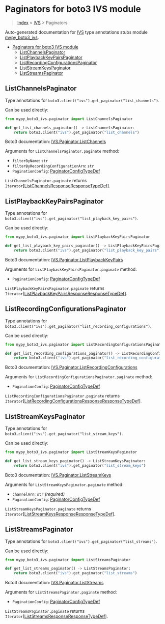 # Paginators for boto3 IVS module

> [Index](..) > [IVS](.) > Paginators

Auto-generated documentation for
[IVS](https://boto3.amazonaws.com/v1/documentation/api/latest/reference/services/ivs.html#IVS)
type annotations stubs module
[mypy_boto3_ivs](https://pypi.org/project/mypy-boto3-ivs/).

- [Paginators for boto3 IVS module](#paginators-for-boto3-ivs-module)
  - [ListChannelsPaginator](#listchannelspaginator)
  - [ListPlaybackKeyPairsPaginator](#listplaybackkeypairspaginator)
  - [ListRecordingConfigurationsPaginator](#listrecordingconfigurationspaginator)
  - [ListStreamKeysPaginator](#liststreamkeyspaginator)
  - [ListStreamsPaginator](#liststreamspaginator)

## ListChannelsPaginator

Type annotations for `boto3.client("ivs").get_paginator("list_channels")`.

Can be used directly:

```python
from mypy_boto3_ivs.paginator import ListChannelsPaginator

def get_list_channels_paginator() -> ListChannelsPaginator:
    return boto3.client("ivs").get_paginator("list_channels")
```

Boto3 documentation:
[IVS.Paginator.ListChannels](https://boto3.amazonaws.com/v1/documentation/api/latest/reference/services/ivs.html#IVS.Paginator.ListChannels)

Arguments for `ListChannelsPaginator.paginate` method:

- `filterByName`: `str`
- `filterByRecordingConfigurationArn`: `str`
- `PaginationConfig`:
  [PaginatorConfigTypeDef](./type_defs.md#paginatorconfigtypedef)

`ListChannelsPaginator.paginate` returns
`Iterator`\[[ListChannelsResponseResponseTypeDef](./type_defs.md#listchannelsresponseresponsetypedef)\].

## ListPlaybackKeyPairsPaginator

Type annotations for
`boto3.client("ivs").get_paginator("list_playback_key_pairs")`.

Can be used directly:

```python
from mypy_boto3_ivs.paginator import ListPlaybackKeyPairsPaginator

def get_list_playback_key_pairs_paginator() -> ListPlaybackKeyPairsPaginator:
    return boto3.client("ivs").get_paginator("list_playback_key_pairs")
```

Boto3 documentation:
[IVS.Paginator.ListPlaybackKeyPairs](https://boto3.amazonaws.com/v1/documentation/api/latest/reference/services/ivs.html#IVS.Paginator.ListPlaybackKeyPairs)

Arguments for `ListPlaybackKeyPairsPaginator.paginate` method:

- `PaginationConfig`:
  [PaginatorConfigTypeDef](./type_defs.md#paginatorconfigtypedef)

`ListPlaybackKeyPairsPaginator.paginate` returns
`Iterator`\[[ListPlaybackKeyPairsResponseResponseTypeDef](./type_defs.md#listplaybackkeypairsresponseresponsetypedef)\].

## ListRecordingConfigurationsPaginator

Type annotations for
`boto3.client("ivs").get_paginator("list_recording_configurations")`.

Can be used directly:

```python
from mypy_boto3_ivs.paginator import ListRecordingConfigurationsPaginator

def get_list_recording_configurations_paginator() -> ListRecordingConfigurationsPaginator:
    return boto3.client("ivs").get_paginator("list_recording_configurations")
```

Boto3 documentation:
[IVS.Paginator.ListRecordingConfigurations](https://boto3.amazonaws.com/v1/documentation/api/latest/reference/services/ivs.html#IVS.Paginator.ListRecordingConfigurations)

Arguments for `ListRecordingConfigurationsPaginator.paginate` method:

- `PaginationConfig`:
  [PaginatorConfigTypeDef](./type_defs.md#paginatorconfigtypedef)

`ListRecordingConfigurationsPaginator.paginate` returns
`Iterator`\[[ListRecordingConfigurationsResponseResponseTypeDef](./type_defs.md#listrecordingconfigurationsresponseresponsetypedef)\].

## ListStreamKeysPaginator

Type annotations for `boto3.client("ivs").get_paginator("list_stream_keys")`.

Can be used directly:

```python
from mypy_boto3_ivs.paginator import ListStreamKeysPaginator

def get_list_stream_keys_paginator() -> ListStreamKeysPaginator:
    return boto3.client("ivs").get_paginator("list_stream_keys")
```

Boto3 documentation:
[IVS.Paginator.ListStreamKeys](https://boto3.amazonaws.com/v1/documentation/api/latest/reference/services/ivs.html#IVS.Paginator.ListStreamKeys)

Arguments for `ListStreamKeysPaginator.paginate` method:

- `channelArn`: `str` *(required)*
- `PaginationConfig`:
  [PaginatorConfigTypeDef](./type_defs.md#paginatorconfigtypedef)

`ListStreamKeysPaginator.paginate` returns
`Iterator`\[[ListStreamKeysResponseResponseTypeDef](./type_defs.md#liststreamkeysresponseresponsetypedef)\].

## ListStreamsPaginator

Type annotations for `boto3.client("ivs").get_paginator("list_streams")`.

Can be used directly:

```python
from mypy_boto3_ivs.paginator import ListStreamsPaginator

def get_list_streams_paginator() -> ListStreamsPaginator:
    return boto3.client("ivs").get_paginator("list_streams")
```

Boto3 documentation:
[IVS.Paginator.ListStreams](https://boto3.amazonaws.com/v1/documentation/api/latest/reference/services/ivs.html#IVS.Paginator.ListStreams)

Arguments for `ListStreamsPaginator.paginate` method:

- `PaginationConfig`:
  [PaginatorConfigTypeDef](./type_defs.md#paginatorconfigtypedef)

`ListStreamsPaginator.paginate` returns
`Iterator`\[[ListStreamsResponseResponseTypeDef](./type_defs.md#liststreamsresponseresponsetypedef)\].
